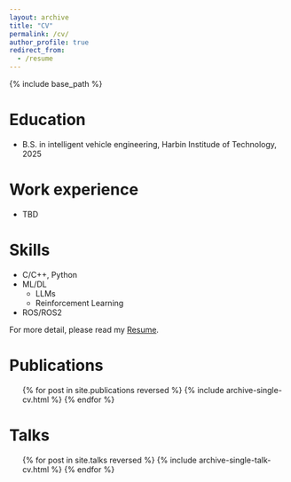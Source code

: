 ```yaml
---
layout: archive
title: "CV"
permalink: /cv/
author_profile: true
redirect_from:
  - /resume
---
```


{% include base_path %}

Education
======
* B.S. in intelligent vehicle engineering, Harbin Institude of Technology, 2025

Work experience
======
* TBD
  
Skills
======
* C/C++, Python
* ML/DL 
  * LLMs 
  * Reinforcement Learning 
* ROS/ROS2 

For more detail, please read my [Resume](/files/resume-photo.pdf).

Publications
======
  <ul>{% for post in site.publications reversed %}
    {% include archive-single-cv.html %}
  {% endfor %}</ul>
  
Talks
======
  <ul>{% for post in site.talks reversed %}
    {% include archive-single-talk-cv.html  %}
  {% endfor %}</ul>
  
<!-- Teaching
======
  <ul>{% for post in site.teaching reversed %}
    {% include archive-single-cv.html %}
  {% endfor %}</ul> -->
  
<!-- Service and leadership
======
* Currently signed in to 43 different slack teams -->
